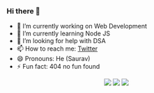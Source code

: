 ### Hi there 👋

- 🔭 I’m currently working on Web Development
- 🌱 I’m currently learning Node JS
- 🤔 I’m looking for help with DSA
- 📫 How to reach me: [Twitter](https://twitter.com/Saurav_Navdhare)
- 😄 Pronouns: He (Saurav)
- ⚡ Fun fact: 404 no fun found

<div align="center">
  <img src='http://github-readme-streak-stats.herokuapp.com?user=Saurav-Navdhare&theme=dark&background=000000'/>
 <!--[![GitHub Streak](http://github-readme-streak-stats.herokuapp.com?user=Saurav-Navdhare&theme=dark&background=000000)](https://git.io/streak-stats)-->

<img src='https://github-readme-stats.vercel.app/api?username=Saurav-Navdhare&count_private=true&theme=dark'/>
<!--[![Saurav's github stats](https://github-readme-stats.vercel.app/api?username=Saurav-Navdhare&count_private=true&theme=dark)](https://github.com/anuraghazra/github-readme-stats)-->
<img src='https://github-readme-stats.vercel.app/api/top-langs/?username=Saurav-Navdhare&count_private=true&show_icons=true&theme=dark'/>
<!--[![Top Langs](https://github-readme-stats.vercel.app/api/top-langs/?username=Saurav-Navdhare&count_private=true&show_icons=true&theme=dark)](https://github.com/anuraghazra/github-readme-stats)-->
</div>
